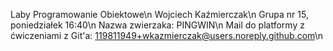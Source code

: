 Laby Programowanie Obiektowe\n
Wojciech Kaźmierczak\n
Grupa nr 15, poniedziałek 16:40\n
Nazwa zwierzaka: PINGWIN\n
Mail do platformy z ćwiczeniami z Git'a: 119811949+wkazmierczak@users.noreply.github.com\n
